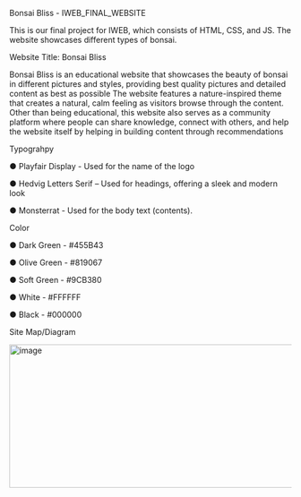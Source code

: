 Bonsai Bliss - IWEB_FINAL_WEBSITE

This is our final project for IWEB, which consists of HTML, CSS, and JS. The website showcases different types of bonsai.

Website Title: Bonsai Bliss

Bonsai Bliss is an educational website that showcases the beauty of bonsai in different pictures and styles, providing best quality pictures and detailed content as best as possible The website features a nature-inspired theme that creates a natural, calm feeling as visitors browse through the content. Other than being educational, this website also serves as a community platform where people can share knowledge, connect with others, and help the website itself by helping in building content through recommendations

Typograhpy

● Playfair Display - Used for the name of the logo

● Hedvig Letters Serif – Used for headings, offering a sleek and modern look

● Monsterrat - Used for the body text (contents).

Color

● Dark Green - #455B43

● Olive Green - #819067

● Soft Green - #9CB380

● White - #FFFFFF

● Black - #000000

Site Map/Diagram

<img width="614" height="256" alt="image" src="https://github.com/user-attachments/assets/492032ec-2af7-451d-b748-2f9bb53dbc84" />
